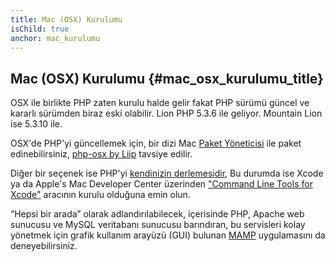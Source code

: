 ```yaml
---
title: Mac (OSX) Kurulumu
isChild: true
anchor: mac_kurulumu
---
```


## Mac (OSX) Kurulumu  {#mac_osx_kurulumu_title}

OSX ile birlikte PHP zaten kurulu halde gelir fakat PHP sürümü güncel ve kararlı sürümden biraz eski olabilir. Lion PHP 5.3.6 ile geliyor. Mountain Lion ise 5.3.10 ile.

OSX'de PHP'yi güncellemek için, bir dizi Mac [Paket Yöneticisi][mac-package-managers] ile paket edinebilirsiniz, [php-osx by Liip][php-osx-downloads] tavsiye edilir.

Diğer bir seçenek ise PHP'yi [kendinizin derlemesidir][mac-compile], Bu durumda ise Xcode ya da Apple's Mac Developer Center üzerinden ["Command Line Tools for Xcode"][apple-developer] aracının kurulu olduğuna emin olun.

“Hepsi bir arada” olarak adlandırılabilecek, içerisinde PHP, Apache web sunucusu ve MySQL veritabanı sunucusu barındıran, bu servisleri kolay yönetmek için grafik kullanım arayüzü (GUI) bulunan [MAMP][mamp-downloads] uygulamasını da deneyebilirsiniz.

[mac-package-managers]: http://www.php.net/manual/tr/install.macosx.packages.php
[mac-compile]: http://www.php.net/manual/tr/install.macosx.compile.php
[xcode-gcc-substitution]: https://github.com/kennethreitz/osx-gcc-installer
[apple-developer]: https://developer.apple.com/downloads
[mamp-downloads]: http://www.mamp.info/en/downloads/index.html
[php-osx-downloads]: http://php-osx.liip.ch/
